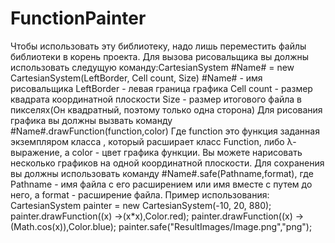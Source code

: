 # FunctionPainter
Чтобы использовать эту библиотеку, надо лишь переместить файлы библиотеки в корень проекта.
Для вызова рисовальщика вы должны использовать следущую команду:CartesianSystem #Name# = new CartesianSystem(LeftBorder, Cell count, Size)
#Name# - имя рисовальщика
LeftBorder - левая граница графика
Cell count - размер квадрата координатной плоскости
Size - размер итогового файла в пикселях(Он квадратный, поэтому только одна сторона)
Для рисования графика вы должны вызвать команду #Name#.drawFunction(function,color)
Где function это функция заданная экземпляром класса , который расширает класс Function, либо λ-выражение,
а color - цвет графика функции.
Вы можете нарисовать несколько графиков на одной координатной плоскости.
Для сохранения вы должны использовать команду #Name#.safe(Pathname,format),
где Pathname - имя файла с его расширением или имя вместе с путем до него,
а format - расширение файла.
Пример использования:
    CartesianSystem painter = new CartesianSystem(-10, 20, 880);
    painter.drawFunction((x) ->(x*x),Color.red);
    painter.drawFunction((x) ->(Math.cos(x)),Color.blue);
    painter.safe("ResultImages/Image.png","png");
